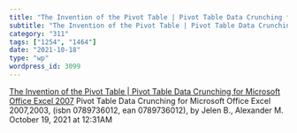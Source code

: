 ```yaml
---
title: "The Invention of the Pivot Table | Pivot Table Data Crunching for Microsoft Office Excel 2007"
subtitle: "The Invention of the Pivot Table | Pivot Table Data Crunching for Microsoft Office Excel 2007"
category: "311"
tags: ["1254", "1464"]
date: "2021-10-18"
type: "wp"
wordpress_id: 3099
---
```

[ The Invention of the Pivot Table | Pivot Table Data Crunching for Microsoft Office Excel 2007](https://flylib.com/books/en/1.369.1.11/1/)
 Pivot Table Data Crunching for Microsoft Office Excel 2007,2003, (isbn 0789736012, ean 0789736012), by Jelen B., Alexander M.
October 19, 2021 at 12:31AM